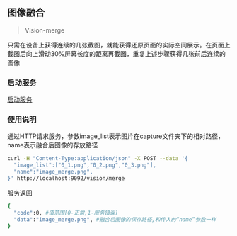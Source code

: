 ## 图像融合

> Vision-merge

只需在设备上获得连续的几张截图，就能获得还原页面的实际空间展示。在页面上截图后向上滑动30%屏幕长度的距离再截图，重复上述步骤获得几张前后连续的图像

### 启动服务

[启动服务](launch_service.md)


### 使用说明
通过HTTP请求服务，参数image_list表示图片在capture文件夹下的相对路径，name表示融合后图像的存放路径

```bash
curl -H "Content-Type:application/json" -X POST --data '{
  "image_list":["0_1.png","0_2.png","0_3.png"],
  "name":"image_merge.png",
}' http://localhost:9092/vision/merge
```
服务返回
```bash
{
  "code":0, #值范围[0-正常,1-服务错误]
  "data":"image_merge.png", #融合后图像的保存路径,和传入的“name”参数一样
}
```